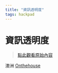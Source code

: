 ```yaml
---
title: "資訊透明度"
tags: hackpad
---
```


# 資訊透明度

> [點此觀看原始內容](https://g0v.hackpad.tw/RVb2Dg3gV9o)

澳洲 [Onthehouse](http://www.onthehouse.com.au/)

